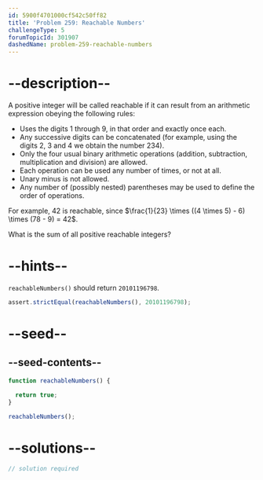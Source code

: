 ```yaml
---
id: 5900f4701000cf542c50ff82
title: 'Problem 259: Reachable Numbers'
challengeType: 5
forumTopicId: 301907
dashedName: problem-259-reachable-numbers
---
```


# --description--

A positive integer will be called reachable if it can result from an arithmetic expression obeying the following rules:

- Uses the digits 1 through 9, in that order and exactly once each.
- Any successive digits can be concatenated (for example, using the digits 2, 3 and 4 we obtain the number 234).
- Only the four usual binary arithmetic operations (addition, subtraction, multiplication and division) are allowed.
- Each operation can be used any number of times, or not at all.
- Unary minus is not allowed.
- Any number of (possibly nested) parentheses may be used to define the order of operations.

For example, 42 is reachable, since $\frac{1}{23} \times ((4 \times 5) - 6) \times (78 - 9) = 42$.

What is the sum of all positive reachable integers?

# --hints--

`reachableNumbers()` should return `20101196798`.

```js
assert.strictEqual(reachableNumbers(), 20101196798);
```

# --seed--

## --seed-contents--

```js
function reachableNumbers() {

  return true;
}

reachableNumbers();
```

# --solutions--

```js
// solution required
```
